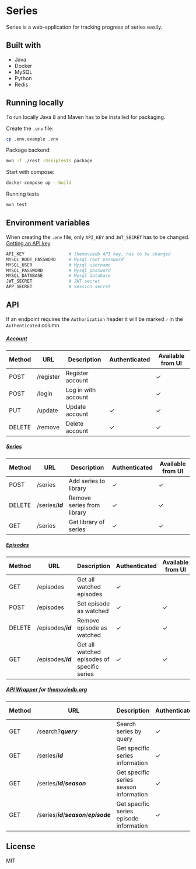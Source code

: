 # Series
Series is a web-application for tracking progress of series easily.    

## Built with
- Java
- Docker
- MySQL
- Python
- Redis

## Running locally
To run locally Java 8 and Maven has to be installed for packaging.   

Create the `.env` file:    
```bash
cp .env.example .env
```
Package backend:
```bash
mvn -f ./rest -DskipTests package
```
Start with compose:
```bash
docker-compose up --build
```
Running tests
```bash
mvn test
```

## Environment variables
When creating the `.env` file, only `API_KEY` and `JWT_SECRET` has to be changed. [Getting an API key](https://www.themoviedb.org/faq/api?language=en-US)

```bash
API_KEY                 # themoviedb API key, has to be changed
MYSQL_ROOT_PASSWORD     # Mysql root password
MYSQL_USER              # Mysql username
MYSQL_PASSWORD          # Mysql password
MYSQL_DATABASE          # Mysql database
JWT_SECRET              # JWT secret
APP_SECRET              # Session secret
```

## API
If an endpoint requires the `Authorization` header it will be marked `✓` in the `Authenticated` column.
##### [Account](https://github.com/august-norkko/series/blob/master/rest/src/main/java/net/series/rest/api/account/controller/AccountController.java)
| Method | URL       | Description    | Authenticated | Available from UI | 
|--------|-----------|---------------|------------------|-------------- |
| POST   | /register | Register account |  | ✓ |  
| POST   | /login | Log in with account |  | ✓ |  
| PUT   | /update | Update account | ✓ | ✓ |  
| DELETE   | /remove | Delete account | ✓ | ✓ |  

##### [Series](https://github.com/august-norkko/series/blob/master/rest/src/main/java/net/series/rest/api/series/controller/SeriesController.java)
| Method | URL       | Description    | Authenticated | Available from UI | 
|--------|-----------|---------------|------------------|-------------- |
| POST   | /series   | Add series to library  |   ✓ |  ✓ |  
| DELETE   | /series/**_id_**   | Remove series from library  |   ✓ |  ✓ |  
| GET    | /series   | Get library of series  |   ✓ |  ✓ |  

##### [Episodes](https://github.com/august-norkko/series/blob/master/rest/src/main/java/net/series/rest/api/episode/controller/EpisodeController.java)
| Method | URL       | Description    | Authenticated | Available from UI | 
|--------|-----------|---------------|------------------|-------------- |
| GET    | /episodes   |  Get all watched episodes  |  ✓ |  |  
| POST    | /episodes   |  Set episode as watched    |  ✓ | ✓ |  
| DELETE    | /episodes/**_id_**   |  Remove episode as watched    |  ✓ | ✓ |  
| GET   | /episodes/**_id_**   |  Get all watched episodes of specific series |  ✓ | ✓ |  

##### [API Wrapper](https://github.com/august-norkko/series/blob/master/rest/src/main/java/net/series/rest/http/controller/HttpController.java) for [themoviedb.org](https://developers.themoviedb.org/3)
| Method | URL       | Description    | Authenticated | Available from UI | 
|--------|-----------|---------------|--------------- | ----------------| 
| GET | /search?**_query_** | Search series by query |  ✓ |   |
| GET | /series/**_id_** | Get specific series information   | ✓  | |
| GET | /series/**_id_**/**_season_** | Get specific series season information | ✓  | |
| GET | /series/**_id_**/**_season_**/**_episode_**| Get specific series episode information   |  ✓ | |


## License
MIT